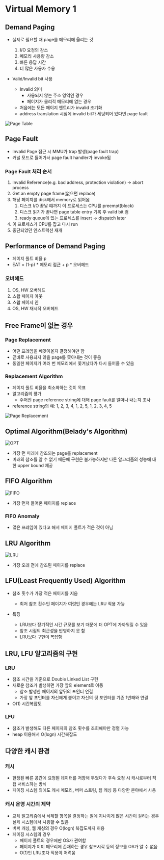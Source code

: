 # Virtual Memory 1

## Demand Paging

* 실제로 필요할 때 page를 메모리에 올리는 것
    1. I/O 요청의 감소
    2. 메모리 사용량 감소
    3. 빠른 응답 시간
    4. 더 많은 사용자 수용

* Valid/Invalid bit 사용
    * Invalid 의미
        * 사용되지 않는 주소 영역인 경우
        * 페이지가 물리적 메모리에 없는 경우
    * 처음에는 모든 페이지 엔트리가 invalid 초기화
    * address translation 시점에 invalid bit가 세팅되어 있다면 page fault

![Page Table](https://encrypted-tbn0.gstatic.com/images?q=tbn:ANd9GcSfEpXD7vtLSKyjNnidezctFGc0hEdkTP9TSd_58_BC25OER5KG)

## Page Fault

* Invalid Page 접근 시 MMU가 trap 발생(page fault trap)
* 커널 모드로 들어가서 page fault handler가 invoke됨

### Page Fault 처리 순서

1. Invalid Reference(e.g. bad address, protection violation) -> abort process
2. Get an empty page frame(없으면 replace)
3. 해당 페이지를 disk에서 memory로 읽어옴
    1. 디스크 I/O 끝날 떄까지 이 프로세스는 CPU를 preempt(block)
    2. 디스크 읽기가 끝나면 page table entry 기록 후 valid bit 켬
    3. ready queue에 있는 프로세스를 insert -> dispatch later
4. 이 프로세스가 CPU를 잡고 다시 run
5. 중단되었던 인스트럭션 재개

## Performance of Demand Paging

* 페이지 폴트 비율 p
* EAT = (1-p) * 메모리 접근 + p * 오버헤드

### 오버헤드

1. OS, HW 오버헤드
2. 스왑 페이지 아웃
3. 스왑 페이지 인
4. OS, HW 재시작 오버헤드

## Free Frame이 없는 경우

### Page Replacement

* 어떤 프레임을 빼앗아올지 결정해야만 함
* 곧바로 사용되지 않을 page를 쫓아내는 것이 좋음
* 동일한 페이지가 여러 번 메모리에서 쫓겨났다가 다시 들어올 수 있음

### Replacement Algorithm

* 페이지 폴트 비율을 최소화하는 것이 목표
* 알고리즘의 평가
    * 주어진 page reference string에 대해 page fault를 얼마나 내는지 조사
* reference string의 예: 1, 2, 3, 4, 1, 2, 5, 1, 2, 3, 4, 5

![Page Replacement](https://basicittopic.com/wp-content/uploads/2018/11/page-replacement-390x205.png)

## Optimal Algorithm(Belady's Algorithm)

![OPT](https://media.geeksforgeeks.org/wp-content/uploads/optimal_page.png)

* 가장 먼 미래에 참조되는 page를 replacement
* 미래의 참조를 알 수 없기 때문에 구현은 불가능하지만 다른 알고리즘의 성능에 대한 upper bound 제공

## FIFO Algorithm

![FIFO](https://www.researchgate.net/profile/Gyanendra_Kumar12/publication/319467661/figure/fig1/AS:536152845152258@1504840207987/FIFO-page-replacement-algorithm-with-3-memory-frames.png)

* 가장 먼저 들어온 페이지를 replace

### FIFO Anomaly

* 많은 프레임이 있다고 해서 페이지 폴트가 적은 것이 아님

## LRU Algorithm

![LRU](https://www.researchgate.net/profile/Gyanendra_Kumar12/publication/319467661/figure/fig2/AS:536152847417344@1504840208056/LRU-page-replacement-algorithm-with-3-memory-frames.png)

* 가장 오래 전에 참조된 페이지를 replace

## LFU(Least Frequently Used) Algorithm

* 참조 횟수가 가장 적은 페이지를 지움
    * 최저 참조 횟수인 페이지가 여럿인 경우에는 LRU 적용 가능

* 특징
    * LRU보다 장기적인 시간 규모를 보기 때문에 더 OPT에 가까워질 수 있음
    * 참조 시점의 최근성을 반영하지 못 함
    * LRU보다 구현이 복잡함

## LRU, LFU 알고리즘의 구현

### LRU

* 참조 시간을 기준으로 Double Linked List 구현
* 새로운 참조가 발생하면 가장 앞의 element로 이동
    * 참조 발생한 페이지의 앞뒤의 포인터 연결
    * 가장 앞 포인터를 자신에게 붙이고 자신의 뒷 포인터를 기존 1번째와 연결
* O(1) 시간복잡도

### LFU

* 참조가 발생해도 다른 페이지의 참조 횟수를 조회해야만 정렬 가능
* heap 이용해서 O(logn) 시간복잡도

## 다양한 캐시 환경

### 캐시

* 한정된 빠른 공간에 요청된 데이터를 저장해 두었다가 후속 요청 시 캐시로부터 직접 서비스하는 방식
* 페이징 시스템 외에도 캐시 메모리, 버퍼 스트링, 웹 캐싱 등 다양한 분야에서 사용

### 캐시 운영 시간의 제약

* 교체 알고리즘에서 삭제할 항목을 결정하는 일에 지나치게 많은 시간이 걸리는 경우 실제 시스템에서 사용할 수 없음
* 버퍼 캐싱, 웹 캐싱의 경우 O(logn) 복잡도까지 허용
* 페이징 시스템의 경우
    * 페이지 폴트의 경우에만 OS가 관여함
    * 페이지가 이미 메모리에 존재하는 경우 참조시각 등의 정보를 OS가 알 수 없음
    * O(1)인 LRU조차 적용이 어려움
